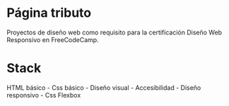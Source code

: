 # Página tributo
Proyectos de diseño web como requisito para la certificación Diseño Web Responsivo en FreeCodeCamp.

# Stack
HTML básico - Css básico - Diseño visual - Accesibilidad - Diseño responsivo - Css Flexbox
